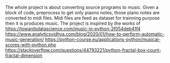 The whole project is about converting source programs to music. Given a block of code, preprocess to get only piaono notes, those piano notes are converted to midi files. 
Midi files are feed as dataset for trainning purpose then it is produces music. 
The project is inspired by the works of
https://towardsdatascience.com/music-in-python-2f054deb41f4
https://www.analyticsvidhya.com/blog/2020/01/how-to-perform-automatic-music-generation/
https://python-course.eu/applications-python/musical-scores-with-python.php
https://stackoverflow.com/questions/44793221/python-fractal-box-count-fractal-dimension
